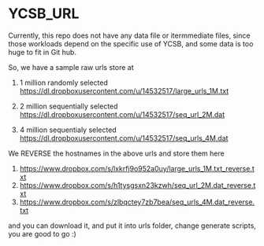 YCSB_URL
========
Currently, this repo does not have any data file or itermmediate files, since those workloads depend on the specific
use of YCSB, and some data is too huge to fit in Git hub.

So, we have a sample raw urls store at 

1. 1 million randomly selected
https://dl.dropboxusercontent.com/u/14532517/large_urls_1M.txt

2. 2 million sequentially selected
https://dl.dropboxusercontent.com/u/14532517/seq_url_2M.dat

3. 4 million sequentialy selected
https://dl.dropboxusercontent.com/u/14532517/seq_urls_4M.dat

We REVERSE the hostnames in the above urls and store them here
1. https://www.dropbox.com/s/lxkrfj9o952a0uy/large_urls_1M.txt_reverse.txt
2. https://www.dropbox.com/s/h1tysgsxn23kzwh/seq_url_2M.dat_reverse.txt
3. https://www.dropbox.com/s/zlbqctey7zb7bea/seq_urls_4M.dat_reverse.txt

and you can download it, and put it into urls folder, change generate scripts, you are good to go :)
